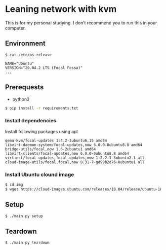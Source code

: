 # Leaning network with kvm

This is for my personal studying.
I don't recommend you to run this in your computer.

## Environment

```
$ cat /etc/os-release

NAME="Ubuntu"
VERSION="20.04.2 LTS (Focal Fossa)"
...
```

## Prerequests

- python3

```sh
$ pip install -r requirements.txt
```

### Install dependencies

Install following packages using apt

```
qemu-kvm/focal-updates 1:4.2-3ubuntu6.15 amd64
libvirt-daemon-system/focal-updates,now 6.0.0-0ubuntu8.8 amd64
bridge-utils/focal,now 1.6-2ubuntu1 amd64
libvirt-clients/focal-updates,now 6.0.0-0ubuntu8.8 amd64
virtinst/focal-updates,focal-updates,now 1:2.2.1-3ubuntu2.1 all
cloud-image-utils/focal,focal,now 0.31-7-gd99b2d76-0ubuntu1 all
```

### Install Ubuntu clound image

```sh
$ cd img
$ wget https://cloud-images.ubuntu.com/releases/18.04/release/ubuntu-18.04-server-cloudimg-amd64.img
```

## Setup

```sh
$ ./main.py setup
```

## Teardown

```sh
$ ./main.py teardown
```
